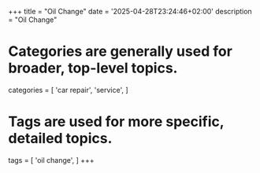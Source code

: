 +++
title = "Oil Change"
date = '2025-04-28T23:24:46+02:00'
description = "Oil Change"
# Categories are generally used for broader, top-level topics.
categories = [
 'car repair',
 'service',
]
# Tags are used for more specific, detailed topics.
tags = [
 'oil change',
]
+++
